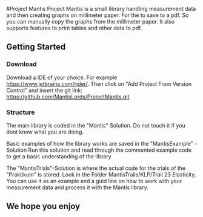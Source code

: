 ﻿#Project Mantis
Project Mantis is a small library handling measurement data
and then creating graphs on millimeter paper. For the to save
to a pdf. So you can manually
copy the graphs from the millimeter paper. It also supports
features to print tables and other data to pdf.

## Getting Started
### Download
Download a IDE of your choice. For example https://www.jetbrains.com/rider/.
Then click on "Add Project From Version Control" and insert
the git link: https://github.com/MantisLords/ProjectMantis.git

### Structure
The main library is coded in the "Mantis" Solution. Do not touch
it if you dont know what you are doing.

Basic examples of how the library works are saved in the
"MantisExample" - Solution
Run this solution and read through the commented example code
to get a basic understanding of the library

The "MantisTrials"-Solution is where the actual code for
the trials of the "Praktikum" is stored. Look in the Folder
MantisTrails/KLP/Trail 23 Elasticity. You can use it as an
example and a guid line on how to work with your measurement
data and process it with the Mantis library.

## We hope you enjoy